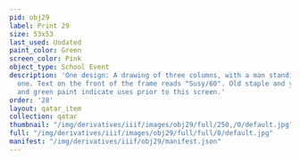 ```yaml
---
pid: obj29
label: Print 29
size: 53x53
last_used: Undated
paint_color: Green
screen_color: Pink
object_type: School Event
description: 'One design: A drawing of three columns, with a man standing next to
  one. Text on the front of the frame reads "Susy/60". Old staple and yellow, black,
  and green paint indicate uses prior to this screen.'
order: '28'
layout: qatar_item
collection: qatar
thumbnail: "/img/derivatives/iiif/images/obj29/full/250,/0/default.jpg"
full: "/img/derivatives/iiif/images/obj29/full/full/0/default.jpg"
manifest: "/img/derivatives/iiif/obj29/manifest.json"
---
```

